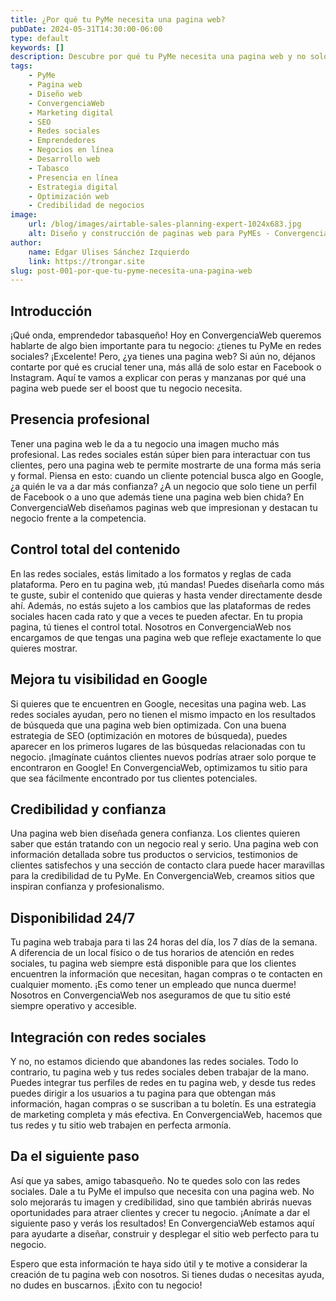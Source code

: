```yaml
---
title: ¿Por qué tu PyMe necesita una pagina web?
pubDate: 2024-05-31T14:30:00-06:00
type: default
keywords: []
description: Descubre por qué tu PyMe necesita una pagina web y no solo redes sociales. En ConvergenciaWeb, te explicamos cómo una pagina web profesional mejora tu imagen, aumenta tu visibilidad en Google y genera mayor confianza en tus clientes. ¡Conoce los beneficios y da el siguiente paso para hacer crecer tu negocio!
tags:
    - PyMe
    - Pagina web
    - Diseño web
    - ConvergenciaWeb
    - Marketing digital
    - SEO
    - Redes sociales
    - Emprendedores
    - Negocios en línea
    - Desarrollo web
    - Tabasco
    - Presencia en línea
    - Estrategia digital
    - Optimización web
    - Credibilidad de negocios
image:
    url: /blog/images/airtable-sales-planning-expert-1024x683.jpg
    alt: Diseño y construcción de paginas web para PyMEs - ConvergenciaWeb.
author:
    name: Edgar Ulises Sánchez Izquierdo
    link: https://trongar.site
slug: post-001-por-que-tu-pyme-necesita-una-pagina-web
---
```


## Introducción

¡Qué onda, emprendedor tabasqueño! Hoy en ConvergenciaWeb queremos hablarte de algo bien importante para tu negocio: ¿tienes tu PyMe en redes sociales? ¡Excelente! Pero, ¿ya tienes una pagina web? Si aún no, déjanos contarte por qué es crucial tener una, más allá de solo estar en Facebook o Instagram. Aquí te vamos a explicar con peras y manzanas por qué una pagina web puede ser el boost que tu negocio necesita.

## Presencia profesional

Tener una pagina web le da a tu negocio una imagen mucho más profesional. Las redes sociales están súper bien para interactuar con tus clientes, pero una pagina web te permite mostrarte de una forma más seria y formal. Piensa en esto: cuando un cliente potencial busca algo en Google, ¿a quién le va a dar más confianza? ¿A un negocio que solo tiene un perfil de Facebook o a uno que además tiene una pagina web bien chida? En ConvergenciaWeb diseñamos paginas web que impresionan y destacan tu negocio frente a la competencia.

## Control total del contenido

En las redes sociales, estás limitado a los formatos y reglas de cada plataforma. Pero en tu pagina web, ¡tú mandas! Puedes diseñarla como más te guste, subir el contenido que quieras y hasta vender directamente desde ahí. Además, no estás sujeto a los cambios que las plataformas de redes sociales hacen cada rato y que a veces te pueden afectar. En tu propia pagina, tú tienes el control total. Nosotros en ConvergenciaWeb nos encargamos de que tengas una pagina web que refleje exactamente lo que quieres mostrar.

## Mejora tu visibilidad en Google

Si quieres que te encuentren en Google, necesitas una pagina web. Las redes sociales ayudan, pero no tienen el mismo impacto en los resultados de búsqueda que una pagina web bien optimizada. Con una buena estrategia de SEO (optimización en motores de búsqueda), puedes aparecer en los primeros lugares de las búsquedas relacionadas con tu negocio. ¡Imagínate cuántos clientes nuevos podrías atraer solo porque te encontraron en Google! En ConvergenciaWeb, optimizamos tu sitio para que sea fácilmente encontrado por tus clientes potenciales.

## Credibilidad y confianza

Una pagina web bien diseñada genera confianza. Los clientes quieren saber que están tratando con un negocio real y serio. Una pagina web con información detallada sobre tus productos o servicios, testimonios de clientes satisfechos y una sección de contacto clara puede hacer maravillas para la credibilidad de tu PyMe. En ConvergenciaWeb, creamos sitios que inspiran confianza y profesionalismo.

## Disponibilidad 24/7

Tu pagina web trabaja para ti las 24 horas del día, los 7 días de la semana. A diferencia de un local físico o de tus horarios de atención en redes sociales, tu pagina web siempre está disponible para que los clientes encuentren la información que necesitan, hagan compras o te contacten en cualquier momento. ¡Es como tener un empleado que nunca duerme! Nosotros en ConvergenciaWeb nos aseguramos de que tu sitio esté siempre operativo y accesible.

## Integración con redes sociales

Y no, no estamos diciendo que abandones las redes sociales. Todo lo contrario, tu pagina web y tus redes sociales deben trabajar de la mano. Puedes integrar tus perfiles de redes en tu pagina web, y desde tus redes puedes dirigir a los usuarios a tu pagina para que obtengan más información, hagan compras o se suscriban a tu boletín. Es una estrategia de marketing completa y más efectiva. En ConvergenciaWeb, hacemos que tus redes y tu sitio web trabajen en perfecta armonía.

## Da el siguiente paso

Así que ya sabes, amigo tabasqueño. No te quedes solo con las redes sociales. Dale a tu PyMe el impulso que necesita con una pagina web. No solo mejorarás tu imagen y credibilidad, sino que también abrirás nuevas oportunidades para atraer clientes y crecer tu negocio. ¡Anímate a dar el siguiente paso y verás los resultados! En ConvergenciaWeb estamos aquí para ayudarte a diseñar, construir y desplegar el sitio web perfecto para tu negocio.

Espero que esta información te haya sido útil y te motive a considerar la creación de tu pagina web con nosotros. Si tienes dudas o necesitas ayuda, no dudes en buscarnos. ¡Éxito con tu negocio!
